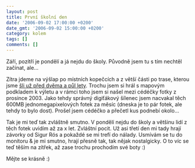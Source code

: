 ```yaml
---
layout: post
title: První školní den
date: '2006-09-02 17:00:00 +0200'
date_gmt: '2006-09-02 15:00:00 +0200'
category: kolem
tags: []
comments: []
---
```

<p>Září, pozítří je pondělí a já nejdu do školy. Původně jsem tu s tím nechtěl začínat, ale...</p>
<p>Zítra jdeme na výšlap po místních kopečcích a z větší části po trase, kterou jsme <a href="index.php?a=20031223">šli už před dvěma a půl lety</a>. Trochu jsem si hrál s mapovým podkladem k výletu a v rámci toho jsem si našel mezi cédéčky fotky z prosince 2003. Jako tehdy správný digiťákový šílenec jsem nacvakal těch 600MB jednomegapixelových fotek za měsíc (dneska je to pár fotek, ale tehdy to bylo dost). Prošel jsem cédéčko a přečetl kus podnebí okolo...</p>
<p>Tak je mi teď tak zvláštně smutno. V pondělí nejdu do školy a většinu lidí z těch fotek uvidím až za x let. Zvláštní pocit. Už asi třetí den mi tady hrají závorky od Sigur Rós a pokaždé se mi trefí do nálady. Usmívám se tu do monitoru &amp; je mi smutno, hrají přesně tak, tak nějak nostalgicky. O to víc se teď těším na zítřek, až zase trochu prochodím své boty :)</p>
<p>Mějte se krásně :)</p>
